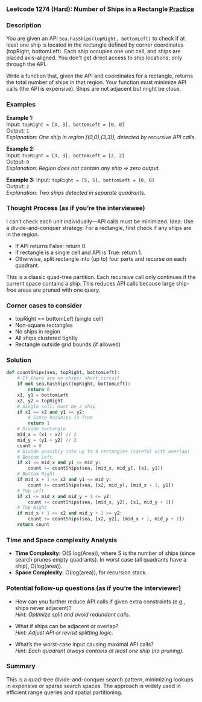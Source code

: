### Leetcode 1274 (Hard): Number of Ships in a Rectangle [Practice](https://leetcode.com/problems/number-of-ships-in-a-rectangle)

### Description  
You are given an API `Sea.hasShips(topRight, bottomLeft)` to check if at least one ship is located in the rectangle defined by corner coordinates (topRight, bottomLeft). Each ship occupies one unit cell, and ships are placed axis-aligned. You don't get direct access to ship locations; only through the API.

Write a function that, given the API and coordinates for a rectangle, returns the total number of ships in that region. Your function must minimize API calls (the API is expensive). Ships are not adjacent but might be close.

### Examples  
**Example 1:**  
Input: `topRight = [3, 3], bottomLeft = [0, 0]`  
Output: `1`  
*Explanation: One ship in region [(0,0),(3,3)], detected by recursive API calls.*

**Example 2:**  
Input: `topRight = [3, 3], bottomLeft = [2, 2]`  
Output: `0`  
*Explanation: Region does not contain any ship => zero output.*

**Example 3:**
Input: `topRight = [5, 5], bottomLeft = [0, 0]`  
Output: `2`  
*Explanation: Two ships detected in separate quadrants.*

### Thought Process (as if you’re the interviewee)  

I can’t check each unit individually—API calls must be minimized.
Idea: Use a divide-and-conquer strategy. For a rectangle, first check if any ships are in the region.
- If API returns False: return 0.
- If rectangle is a single cell and API is True: return 1.
- Otherwise, split rectangle into (up to) four parts and recurse on each quadrant.

This is a classic quad-tree partition. Each recursive call only continues if the current space contains a ship. This reduces API calls because large ship-free areas are pruned with one query.

### Corner cases to consider  
- topRight == bottomLeft (single cell)
- Non-square rectangles
- No ships in region
- All ships clustered tightly
- Rectangle outside grid bounds (if allowed)

### Solution

```python
def countShips(sea, topRight, bottomLeft):
    # If there are no ships: short circuit
    if not sea.hasShips(topRight, bottomLeft):
        return 0
    x1, y1 = bottomLeft
    x2, y2 = topRight
    # Single cell: must be a ship
    if x1 == x2 and y1 == y2:
        # Since hasShips is True
        return 1
    # Divide rectangle
    mid_x = (x1 + x2) // 2
    mid_y = (y1 + y2) // 2
    count = 0
    # Divide possibly into up to 4 rectangles (careful with overlap)
    # Bottom Left
    if x1 <= mid_x and y1 <= mid_y:
        count += countShips(sea, [mid_x, mid_y], [x1, y1])
    # Bottom Right
    if mid_x + 1 <= x2 and y1 <= mid_y:
        count += countShips(sea, [x2, mid_y], [mid_x + 1, y1])
    # Top Left
    if x1 <= mid_x and mid_y + 1 <= y2:
        count += countShips(sea, [mid_x, y2], [x1, mid_y + 1])
    # Top Right
    if mid_x + 1 <= x2 and mid_y + 1 <= y2:
        count += countShips(sea, [x2, y2], [mid_x + 1, mid_y + 1])
    return count
```

### Time and Space complexity Analysis  

- **Time Complexity:** O(S log(Area)), where S is the number of ships (since search prunes empty quadrants). In worst case (all quadrants have a ship), O(log(area)).
- **Space Complexity:** O(log(area)), for recursion stack.

### Potential follow-up questions (as if you’re the interviewer)  

- How can you further reduce API calls if given extra constraints (e.g., ships never adjacent)?  
  *Hint: Optimize split and avoid redundant calls.*

- What if ships can be adjacent or overlap?  
  *Hint: Adjust API or revisit splitting logic.*

- What’s the worst-case input causing maximal API calls?  
  *Hint: Each quadrant always contains at least one ship (no pruning).* 

### Summary
This is a quad-tree divide-and-conquer search pattern, minimizing lookups in expensive or sparse search spaces. The approach is widely used in efficient range queries and spatial partitioning.